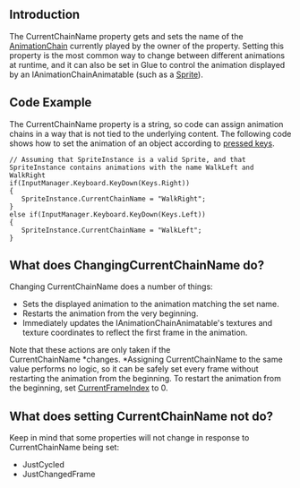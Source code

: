 ## Introduction

The CurrentChainName property gets and sets the name of the [AnimationChain](/frb/docs/index.php?title=FlatRedBall.Graphics.Animation.AnimationChain "FlatRedBall.Graphics.Animation.AnimationChain") currently played by the owner of the property. Setting this property is the most common way to change between different animations at runtime, and it can also be set in Glue to control the animation displayed by an IAnimationChainAnimatable (such as a [Sprite](/frb/docs/index.php?title=FlatRedBall.Sprite "FlatRedBall.Sprite")).

## Code Example

The CurrentChainName property is a string, so code can assign animation chains in a way that is not tied to the underlying content. The following code shows how to set the animation of an object according to [pressed keys](/frb/docs/index.php?title=FlatRedBall.Input.Keyboard "FlatRedBall.Input.Keyboard").

    // Assuming that SpriteInstance is a valid Sprite, and that SpriteInstance contains animations with the name WalkLeft and WalkRight
    if(InputManager.Keyboard.KeyDown(Keys.Right))
    {
       SpriteInstance.CurrentChainName = "WalkRight";
    }
    else if(InputManager.Keyboard.KeyDown(Keys.Left))
    {
       SpriteInstance.CurrentChainName = "WalkLeft";
    }

## What does ChangingCurrentChainName do?

Changing CurrentChainName does a number of things:

-   Sets the displayed animation to the animation matching the set name.
-   Restarts the animation from the very beginning.
-   Immediately updates the IAnimationChainAnimatable's textures and texture coordinates to reflect the first frame in the animation.

Note that these actions are only taken if the CurrentChainName *changes. *Assigning CurrentChainName to the same value performs no logic, so it can be safely set every frame without restarting the animation from the beginning. To restart the animation from the beginning, set [CurrentFrameIndex](/documentation/api/flatredball/flatredball-graphics/animation/flatredball-graphics-animation-ianimationchainanimatable/flatredball-graphics-animation-ianimationchainanimatable-currentframeindex.md) to 0.

## What does setting CurrentChainName not do?

Keep in mind that some properties will not change in response to CurrentChainName being set:

-   JustCycled
-   JustChangedFrame
